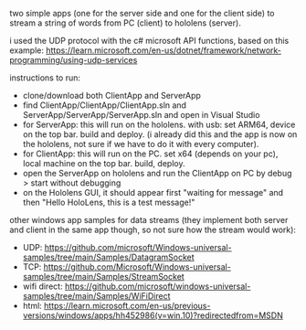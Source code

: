 two simple apps (one for the server side and one for the client side) to stream a string of words from PC (client) to hololens (server).

i used the UDP protocol with the c# microsoft API functions, based on this example: https://learn.microsoft.com/en-us/dotnet/framework/network-programming/using-udp-services

instructions to run:

- clone/download both ClientApp and ServerApp
- find ClientApp/ClientApp/ClientApp.sln and ServerApp/ServerApp/ServerApp.sln and open in Visual Studio
- for ServerApp: this will run on the hololens. with usb: set ARM64, device on the top bar. build and deploy. (i already did this and the app is now on the hololens, not sure if we have to do it with every computer). 
- for ClientApp: this will run on the PC. set x64 (depends on your pc), local machine on the top bar. build, deploy.
- open the ServerApp on hololens and run the ClientApp on PC by debug > start without debugging
- on the Hololens GUI, it should appear first "waiting for message" and then "Hello HoloLens, this is a test message!"

other windows app samples for data streams (they implement both server and client in the same app though, so not sure how the stream would work):
- UDP: https://github.com/microsoft/Windows-universal-samples/tree/main/Samples/DatagramSocket
- TCP: https://github.com/Microsoft/Windows-universal-samples/tree/main/Samples/StreamSocket
- wifi direct: https://github.com/microsoft/windows-universal-samples/tree/main/Samples/WiFiDirect
- html: https://learn.microsoft.com/en-us/previous-versions/windows/apps/hh452986(v=win.10)?redirectedfrom=MSDN
